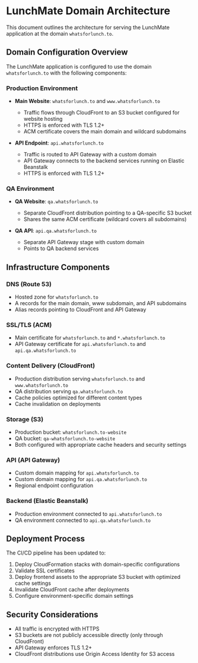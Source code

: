 # LunchMate Domain Architecture

This document outlines the architecture for serving the LunchMate application at the domain `whatsforlunch.to`.

## Domain Configuration Overview

The LunchMate application is configured to use the domain `whatsforlunch.to` with the following components:

### Production Environment

- **Main Website**: `whatsforlunch.to` and `www.whatsforlunch.to`
  - Traffic flows through CloudFront to an S3 bucket configured for website hosting
  - HTTPS is enforced with TLS 1.2+
  - ACM certificate covers the main domain and wildcard subdomains

- **API Endpoint**: `api.whatsforlunch.to`
  - Traffic is routed to API Gateway with a custom domain
  - API Gateway connects to the backend services running on Elastic Beanstalk
  - HTTPS is enforced with TLS 1.2+

### QA Environment

- **QA Website**: `qa.whatsforlunch.to`
  - Separate CloudFront distribution pointing to a QA-specific S3 bucket
  - Shares the same ACM certificate (wildcard covers all subdomains)

- **QA API**: `api.qa.whatsforlunch.to`
  - Separate API Gateway stage with custom domain
  - Points to QA backend services

## Infrastructure Components

### DNS (Route 53)
- Hosted zone for `whatsforlunch.to`
- A records for the main domain, www subdomain, and API subdomains
- Alias records pointing to CloudFront and API Gateway

### SSL/TLS (ACM)
- Main certificate for `whatsforlunch.to` and `*.whatsforlunch.to`
- API Gateway certificate for `api.whatsforlunch.to` and `api.qa.whatsforlunch.to`

### Content Delivery (CloudFront)
- Production distribution serving `whatsforlunch.to` and `www.whatsforlunch.to`
- QA distribution serving `qa.whatsforlunch.to`
- Cache policies optimized for different content types
- Cache invalidation on deployments

### Storage (S3)
- Production bucket: `whatsforlunch.to-website`
- QA bucket: `qa-whatsforlunch.to-website`
- Both configured with appropriate cache headers and security settings

### API (API Gateway)
- Custom domain mapping for `api.whatsforlunch.to`
- Custom domain mapping for `api.qa.whatsforlunch.to`
- Regional endpoint configuration

### Backend (Elastic Beanstalk)
- Production environment connected to `api.whatsforlunch.to`
- QA environment connected to `api.qa.whatsforlunch.to`

## Deployment Process

The CI/CD pipeline has been updated to:
1. Deploy CloudFormation stacks with domain-specific configurations
2. Validate SSL certificates
3. Deploy frontend assets to the appropriate S3 bucket with optimized cache settings
4. Invalidate CloudFront cache after deployments
5. Configure environment-specific domain settings

## Security Considerations

- All traffic is encrypted with HTTPS
- S3 buckets are not publicly accessible directly (only through CloudFront)
- API Gateway enforces TLS 1.2+
- CloudFront distributions use Origin Access Identity for S3 access